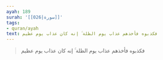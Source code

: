 ```yaml
---
ayah: 189
surah: '[[026|سورة]]'
tags:
- quran/ayah
text: فكذبوه فأخذهم عذاب يوم الظلة ۚ إنه كان عذاب يوم عظيم
---
```

> فكذبوه فأخذهم عذاب يوم الظلة ۚ إنه كان عذاب يوم عظيم
